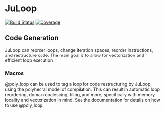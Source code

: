 # JuLoop

[![Build Status](https://github.com/mjulian31/JuLoop.jl/workflows/CI/badge.svg)](https://github.com/mjulian31/JuLoop.jl/actions)
[![Coverage](https://codecov.io/gh/mjulian31/JuLoop.jl/branch/master/graph/badge.svg)](https://codecov.io/gh/mjulian31/JuLoop.jl)

## Code Generation
JuLoop can reorder loops, change iteration spaces, reorder instructions, and restructure code. The main goal is to allow for vectorization and efficient loop execution

### Macros
@poly_loop can be used to tag a loop for code restructuring by JuLoop, using the polyhedral model of compilation. This can result in automatic loop reordering, domain coalescing, tiling, and more, specifically with memory locality and vectorization in mind. See the documentation for details on how to use @poly_loop.
